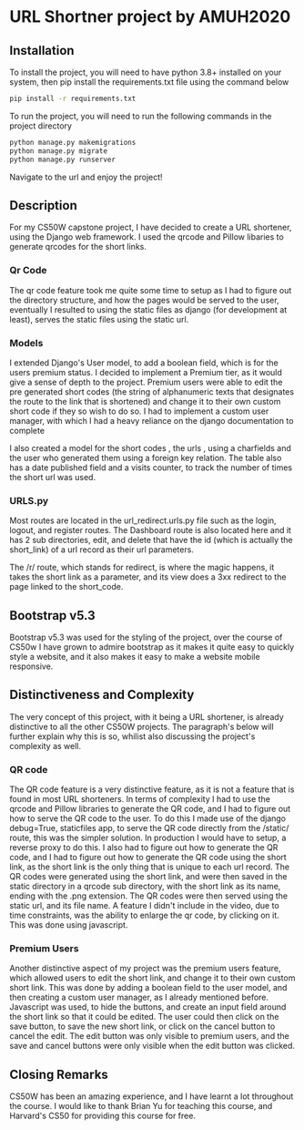 # URL Shortner project by AMUH2020

## Installation

To install the project, you will need to have python 3.8+ installed on your system, then pip install the requirements.txt file using the command below

```bash
pip install -r requirements.txt
```
To run the project, you will need to run the following commands in the project directory

```bash
python manage.py makemigrations
python manage.py migrate
python manage.py runserver
```
Navigate to the url and enjoy the project!


## Description

For my CS50W capstone project, I have decided to create a URL shortener, using the Django web framework. I used the qrcode and Pillow libaries to generate qrcodes for the short links. 

### Qr Code

The qr code feature took me quite some time to setup as I had to figure out the directory structure, and how the pages would be served to the user, eventually I resulted to using the static files as django (for development at least), serves the static files using the static url.

### Models

I extended Django's User model, to add a boolean field, which is for the users premium status. I decided to implement a Premium tier, as it would give a sense of depth to the project. Premium users were able to edit the pre generated short codes (the string of alphanumeric texts that designates the route to the link that is shortened) and change it to their own custom short code if they so wish to do so. I had to implement a custom user manager, with which I had a heavy reliance on the django documentation to complete

I also created a model for the short codes , the urls , using a charfields and the user who generated them using a foreign key relation. The table also has a date published field and a visits counter, to track the number of times the short url was used.

### URLS.py

Most routes are located in the url_redirect.urls.py file such as the login, logout, and register routes. The Dashboard route is also located here and it has 2 sub directories, edit, and delete that have the id (which is actually the short_link) of a url record as their url parameters.

The /r/ route, which stands for redirect, is where the magic happens, it takes the short link as a parameter, and its view does a 3xx redirect to the page linked to the short_code.

## Bootstrap v5.3

Bootstrap v5.3 was used for the styling of the project, over the course of CS50w I have grown to admire bootstrap as it makes it quite easy to quickly style a website, and it also makes it easy to make a website mobile responsive. 

## Distinctiveness and Complexity

The very concept of this project, with it being a URL shortener, is already distinctive to all the other CS50W projects. The paragraph's below will further explain why this is so, whilist also discussing the project's complexity as well.

### QR code

The QR code feature is a very distinctive feature, as it is not a feature that is found in most URL shorteners. In terms of complexity I had to use the qrcode and Pillow libraries to generate the QR code, and I had to figure out how to serve the QR code to the user. To do this I made use of the django debug=True, staticfiles app, to serve the QR code directly from the /static/ route, this was the simpler solution. In production I would have to setup, a reverse proxy to do this. I also had to figure out how to generate the QR code, and I had to figure out how to generate the QR code using the short link, as the short link is the only thing that is unique to each url record. The QR codes were generated using the short link, and were then saved in the static directory in a qrcode sub directory, with the short link as its name, ending with the .png extension. The QR codes were then served using the static url, and its file name. A feature I didn't include in the video, due to time constraints, was the ability to enlarge the qr code, by clicking on it. This was done using javascript.

### Premium Users

Another distinctive aspect of my project was the premium users feature, which allowed users to edit the short link, and change it to their own custom short link. This was done by adding a boolean field to the user model, and then creating a custom user manager, as I already mentioned before. Javascript was used, to hide the buttons, and create an input field around the short link so that it could be edited. The user could then click on the save button, to save the new short link, or click on the cancel button to cancel the edit. The edit button was only visible to premium users, and the save and cancel buttons were only visible when the edit button was clicked.

## Closing Remarks

CS50W has been an amazing experience, and I have learnt a lot throughout the course. I would like to thank Brian Yu for teaching this course, and Harvard's CS50 for providing this course for free.



